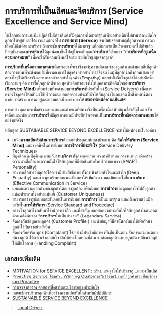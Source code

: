 
การบริการที่เป็นเลิศและจิตบริการ (Service Excellence and Service Mind)
=====

ในโลกของการแข่งขัน ปฏิเสธไม่ได้ว่าสินค้าที่มีคุณภาพได้มาตรฐานเพียงอย่างเดียวไม่สามารถจะมัดใจลูกค้าให้อยู่กับเราได้ยาวนานอีกต่อไป **การบริการ (Service)**  จึงเป็นปัจจัยสำคัญที่ลูกค้าจะพิจารณาเลือกใช้สินค้าและบริการ  ถึงกระนั้น**การบริการ**ที่ได้มาตรฐานก็กลับกลายเป็นเรื่องธรรมดาไปเสียแล้ว ปัจจุบันยุคของ**การบริการ**ได้ถูกพัฒนาขึ้นไปอยู่ในระดับของ**การบริการ**ที่เรียกว่า “**การบริการที่อยู่เหนือความคาดหมาย**” เพื่อจะได้รับความพึงพอใจและประทับใจสูงสุดจากลูกค้า

**การบริการที่เหนือความคาดหมาย**คือทำอย่างไรเราจึงจะจับความต้องการของลูกค้าและส่งมอบสิ่งที่ลูกค้าต้องการแทนที่จะส่งมอบสิ่งที่เราต้องการให้ลูกค้า ทำอย่างไรเราจึงจะเป็นผู้ที่ลูกค้านึกถึงก่อนเสมอ ทำอย่างไรผู้ให้บริการจึงจะสามารถเข้าอกเข้าใจลูกค้า (Empathy) และเข้าถึงจิตใจลูกค้าได้อย่างลึกซึ้ง เรียกง่าย ๆ คือ การซื้อใจลูกค้านั่นเอง สุดท้ายคือทำอย่างไรให้บุคลากรเกิดจิตใจของ**การบริการ (Service Mind)**  เพื่อพร้อมที่จะส่งมอบ**การบริการ**ที่ประทับใจ (Service Delivery) เพื่อการครองใจลูกค้าให้กลับมาใช้บริการและบอกต่อความประทับใจให้กับลูกค้าในอนาคต ซึ่งสิ่งเหล่านี้ต้องอาศัยการสร้าง การคงอยู่และความต่อเนื่องของการให้**บริการที่เหนือความเป็นเลิศ**

การอบรมบุคลากรเพื่อสร้างแบบแผนและกำหนดทิศทางจึงเป็นเครื่องมือสนับสนุนที่สำคัญในการขับเคลื่อนและพัฒนา**งานบริการ**ให้มีคุณภาพและมีประสิทธิภาพจนเป็น**การบริการที่เหนือความคาดหมาย**ได้อย่างแท้จริง

หลักสูตร SUSTAINABLE SERVICE BEYOND EXCELLENCE  จะทำให้พนักงานในองค์กร  

-   เหนือ**ความเป็นเลิศด้านการบริการ**ด้วยองค์ประกอบทั้งสองประการ คือ  **จิตใจให้บริการ (Service Mind)**  และ เทคนิคในการส่งมอบ**การบริการที่ประทับใจ**  (Service Delivery Techniques)
-   มีบุคลิกภาพที่ดูดีเหมาะสมกับ**งานบริการ** ทั้งการแต่งกาย ท่วงท่าอิริยาบถ การสนทนา เพื่อสร้างความน่าเชื่อถือและความมั่นใจให้กับลูกค้าที่มีต่อสินค้าหรือบริการของเรา (SMART Personality)
-   สามารถสื่อสารกับลูกค้าได้อย่างมีประสิทธิภาพ ทั้งการฟังด้วยหัวใจและเข้าใจ (Deep Empathy) และการพูดหรือบทสนทนาที่แสดงให้เห็นถึงความละเมียดละไมใน**การบริการ**  (Effective Communication in Service)
-   แยกแยะความแตกต่างของลูกค้าได้อย่างถูกต้อง เพื่อส่งมอบ**การบริการ**และดูแลเอาใจใส่กับลูกค้าแต่ละประเภทได้อย่างแม่นยำ (Customer Uniqueness)
-   สามารถสร้างรูปแบบและขั้นตอนในการส่งมอบ**การบริการ**ที่เป็นมาตรฐาน แสดงถึงความเป็นมืออาชีพใน**การให้บริการ**  (Service Standard and Procedure)
-   ครองใจลูกค้าให้กลับมาใช้บริการเราอีก และที่สำคัญ บอกต่อความประทับใจให้กับลูกค้าในอนาคตด้วยเคล็ดลับของ “**การบริการ**ให้เป็นตำนาน” (Legendary Service)
-   จัดการกับข้อมูลของลูกค้า (Customer Profile ) และนำข้อมูลที่มีค่านั้นกลับมาใช้เพื่อรักษาลูกค้าไว้กับเราอย่างยั่งยืน
-   จัดการกับคำร้องทุกข์ (Complaint) ได้อย่างมีประสิทธิภาพ เป็นขั้นเป็นตอน รับอารมณ์และตอบสนองลูกค้าได้อย่างเข้าอกเข้าใจ ฝึกใช้ประโยคทองที่สามารถสะกดลูกค้าแบบอยู่หมัด เปลี่ยนวิกฤติให้เป็นโอกาส (Handling Complaint)

## เอกสารเพิ่มเติม
- [MOTIVATION for SERVICE EXCELLENT : สร้าง..แรงจูงใจให้บริการสู่...ความเป็นเลิศ](http://www.challengeto.com/attachments/view/?attach_id=123812)
- [Proactive Service Team : Winning Customer’s Heart:ชนะใจลูกค้าด้วยทีมบริการแบบ Proactive](http://www.challengeto.com/attachments/view/?attach_id=123810)
- [การเจรจาต่อรอง ด้วยการสื่อสารและบริการอย่างประทับใจ](http://www.challengeto.com/attachments/view/?attach_id=123811)
- [กลยุทธ์การบริการลูกค้าเพื่อสร้างความประทับใจสำหรับผู้ปฎิบัติการ](http://www.challengeto.com/attachments/view/?attach_id=123813)
- [SUSTAINABLE SERVICE BEYOND EXCELLENCE](http://www.challengeto.com/attachments/view/?attach_id=123809)


> [Local Drive : ](https://).
<!--stackedit_data:
eyJoaXN0b3J5IjpbLTEwNjQ1NzA3MjUsLTQzMTAyMjYyN119
-->